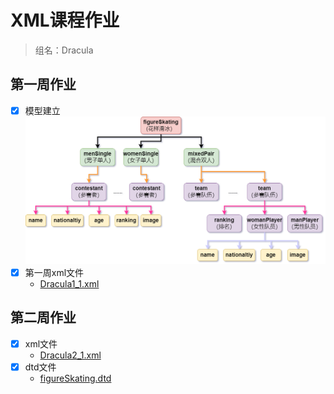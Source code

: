 # XML课程作业
> 组名：Dracula
## 第一周作业
* [x] 模型建立
    ![](res/olympics.drawio.png)
* [x] 第一周xml文件
    * [Dracula1_1.xml](./week1/Dracula1_1.xml)

## 第二周作业
* [x] xml文件
    * [Dracula2_1.xml](./week2/Dracula2_1.xml)
* [x] dtd文件
    * [figureSkating.dtd](./week2/figureSkating.dtd)
